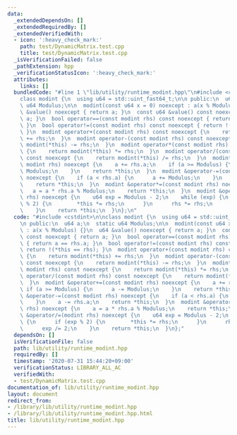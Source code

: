 ```yaml
---
data:
  _extendedDependsOn: []
  _extendedRequiredBy: []
  _extendedVerifiedWith:
  - icon: ':heavy_check_mark:'
    path: test/DynamicMatrix.test.cpp
    title: test/DynamicMatrix.test.cpp
  _isVerificationFailed: false
  _pathExtension: hpp
  _verificationStatusIcon: ':heavy_check_mark:'
  attributes:
    links: []
  bundledCode: "#line 1 \"lib/utility/runtime_modint.hpp\"\n#include <cstdint>\n\n\
    class modint {\n  using u64 = std::uint_fast64_t;\n\n public:\n  u64 a;\n  static\
    \ u64 Modulus;\n\n  modint(const u64 x = 0) noexcept : a(x % Modulus) {}\n  u64\
    \ &value() noexcept { return a; }\n  const u64 &value() const noexcept { return\
    \ a; }\n  bool operator==(const modint rhs) const noexcept { return a == rhs.a;\
    \ }\n  bool operator!=(const modint rhs) const noexcept { return !(*this == rhs);\
    \ }\n  modint operator+(const modint rhs) const noexcept {\n    return modint(*this)\
    \ += rhs;\n  }\n  modint operator-(const modint rhs) const noexcept {\n    return\
    \ modint(*this) -= rhs;\n  }\n  modint operator*(const modint rhs) const noexcept\
    \ {\n    return modint(*this) *= rhs;\n  }\n  modint operator/(const modint rhs)\
    \ const noexcept {\n    return modint(*this) /= rhs;\n  }\n  modint &operator+=(const\
    \ modint rhs) noexcept {\n    a += rhs.a;\n    if (a >= Modulus) {\n      a -=\
    \ Modulus;\n    }\n    return *this;\n  }\n  modint &operator-=(const modint rhs)\
    \ noexcept {\n    if (a < rhs.a) {\n      a += Modulus;\n    }\n    a -= rhs.a;\n\
    \    return *this;\n  }\n  modint &operator*=(const modint rhs) noexcept {\n \
    \   a = a * rhs.a % Modulus;\n    return *this;\n  }\n  modint &operator/=(modint\
    \ rhs) noexcept {\n    u64 exp = Modulus - 2;\n    while (exp) {\n      if (exp\
    \ % 2) {\n        *this *= rhs;\n      }\n      rhs *= rhs;\n      exp /= 2;\n\
    \    }\n    return *this;\n  }\n};\n"
  code: "#include <cstdint>\n\nclass modint {\n  using u64 = std::uint_fast64_t;\n\
    \n public:\n  u64 a;\n  static u64 Modulus;\n\n  modint(const u64 x = 0) noexcept\
    \ : a(x % Modulus) {}\n  u64 &value() noexcept { return a; }\n  const u64 &value()\
    \ const noexcept { return a; }\n  bool operator==(const modint rhs) const noexcept\
    \ { return a == rhs.a; }\n  bool operator!=(const modint rhs) const noexcept {\
    \ return !(*this == rhs); }\n  modint operator+(const modint rhs) const noexcept\
    \ {\n    return modint(*this) += rhs;\n  }\n  modint operator-(const modint rhs)\
    \ const noexcept {\n    return modint(*this) -= rhs;\n  }\n  modint operator*(const\
    \ modint rhs) const noexcept {\n    return modint(*this) *= rhs;\n  }\n  modint\
    \ operator/(const modint rhs) const noexcept {\n    return modint(*this) /= rhs;\n\
    \  }\n  modint &operator+=(const modint rhs) noexcept {\n    a += rhs.a;\n   \
    \ if (a >= Modulus) {\n      a -= Modulus;\n    }\n    return *this;\n  }\n  modint\
    \ &operator-=(const modint rhs) noexcept {\n    if (a < rhs.a) {\n      a += Modulus;\n\
    \    }\n    a -= rhs.a;\n    return *this;\n  }\n  modint &operator*=(const modint\
    \ rhs) noexcept {\n    a = a * rhs.a % Modulus;\n    return *this;\n  }\n  modint\
    \ &operator/=(modint rhs) noexcept {\n    u64 exp = Modulus - 2;\n    while (exp)\
    \ {\n      if (exp % 2) {\n        *this *= rhs;\n      }\n      rhs *= rhs;\n\
    \      exp /= 2;\n    }\n    return *this;\n  }\n};"
  dependsOn: []
  isVerificationFile: false
  path: lib/utility/runtime_modint.hpp
  requiredBy: []
  timestamp: '2020-07-31 15:44:20+09:00'
  verificationStatus: LIBRARY_ALL_AC
  verifiedWith:
  - test/DynamicMatrix.test.cpp
documentation_of: lib/utility/runtime_modint.hpp
layout: document
redirect_from:
- /library/lib/utility/runtime_modint.hpp
- /library/lib/utility/runtime_modint.hpp.html
title: lib/utility/runtime_modint.hpp
---
```

